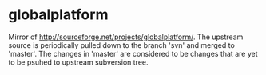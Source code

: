 globalplatform
==============
Mirror of http://sourceforge.net/projects/globalplatform/. The upstream source is periodically pulled down to the branch 'svn' and merged to 'master'. The changes in 'master' are considered to be changes that are yet to be psuhed to upstream subversion tree.

